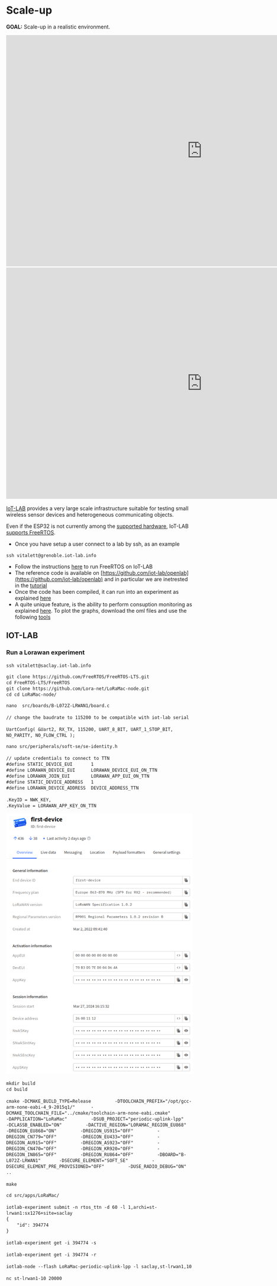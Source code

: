 # Scale-up
**GOAL:** Scale-up in a realistic environment.

<iframe src="https://docs.google.com/presentation/d/e/2PACX-1vTdjWAh8Dm64rvoRK495iKx9mEy5vzzfqW9GGkNSl52pZBVC7xWf9y4OH5mMw_izKv9a8Uwsd8nj7PJ/embed?start=false&loop=false&delayms=3000" frameborder="0" width="1058" height="624" allowfullscreen="true" mozallowfullscreen="true" webkitallowfullscreen="true"></iframe>

<iframe src="https://docs.google.com/presentation/d/e/2PACX-1vS0gHE83u26mOIK1G9pPBi6r8Kbf-rV47VQ9u5f4BZ5AZ1z4sWMNZQBjDUTnNEvdyYJjmLtVZn5UJ9Q/embed?start=false&loop=false&delayms=3000" frameborder="0" width="1058" height="624" allowfullscreen="true" mozallowfullscreen="true" webkitallowfullscreen="true"></iframe>

[IoT-LAB](https://www.iot-lab.info/) provides a very large scale infrastructure suitable for testing small wireless sensor devices and heterogeneous communicating objects.

Even if the ESP32 is not currently among the [supported hardware](https://www.iot-lab.info/legacy/hardware/index.html), IoT-LAB [supports FreeRTOS](https://www.iot-lab.info/legacy/operating-systems/index.html).

* Once you have setup a user connect to a lab by ssh, as an example
  
```
ssh vitalett@grenoble.iot-lab.info
```

* Follow the instructions [here](https://iot-lab.github.io/docs/os/freertos/) to run FreeRTOS on IoT-LAB
* The reference code is available on [https://github.com/iot-lab/openlab](https://github.com/iot-lab/openlab) and in particular we are inetrested in the [tutorial](https://github.com/iot-lab/openlab/tree/master/appli/iotlab_examples/tutorial)
* Once the code has been compiled, it can run into an experiment as explained [here](https://www.iot-lab.info/legacy/tutorials/getting-started-tutorial/index.html)
* A quite unique feature, is the ability to perform consuption monitoring as explained [here](https://iot-lab.github.io/docs/tools/consumption-monitoring/). To plot the graphs, download the oml files and use the following [tools](https://github.com/iot-lab/oml-plot-tools/tree/master)

## IOT-LAB

### Run a Lorawan experiment

``` 
ssh vitalett@saclay.iot-lab.info 
```

```
git clone https://github.com/FreeRTOS/FreeRTOS-LTS.git
cd FreeRTOS-LTS/FreeRTOS
git clone https://github.com/Lora-net/LoRaMac-node.git
cd cd LoRaMac-node/
```

```
nano  src/boards/B-L072Z-LRWAN1/board.c

// change the baudrate to 115200 to be compatible with iot-lab serial 

UartConfig( &Uart2, RX_TX, 115200, UART_8_BIT, UART_1_STOP_BIT, NO_PARITY, NO_FLOW_CTRL );
```



```
nano src/peripherals/soft-se/se-identity.h

// update credentials to connect to TTN
#define STATIC_DEVICE_EUI       1
#define LORAWAN_DEVICE_EUI      LORAWAN_DEVICE_EUI_ON_TTN
#define LORAWAN_JOIN_EUI        LORAWAN_APP_EUI_ON_TTN
#define STATIC_DEVICE_ADDRESS   1
#define LORAWAN_DEVICE_ADDRESS  DEVICE_ADDRESS_TTN

.KeyID = NWK_KEY,           
.KeyValue = LORAWAN_APP_KEY_ON_TTN
```
![](assets/images/2024-03-29-12-34-57.png)


```
mkdir build
cd build

cmake -DCMAKE_BUILD_TYPE=Release         -DTOOLCHAIN_PREFIX="/opt/gcc-arm-none-eabi-4_9-2015q1/"      -DCMAKE_TOOLCHAIN_FILE="../cmake/toolchain-arm-none-eabi.cmake"         -DAPPLICATION="LoRaMac"         -DSUB_PROJECT="periodic-uplink-lpp"         -DCLASSB_ENABLED="ON"         -DACTIVE_REGION="LORAMAC_REGION_EU868"         -DREGION_EU868="ON"         -DREGION_US915="OFF"         -DREGION_CN779="OFF"         -DREGION_EU433="OFF"         -DREGION_AU915="OFF"         -DREGION_AS923="OFF"         -DREGION_CN470="OFF"         -DREGION_KR920="OFF"         -DREGION_IN865="OFF"         -DREGION_RU864="OFF"         -DBOARD="B-L072Z-LRWAN1"       -DSECURE_ELEMENT="SOFT_SE"         -DSECURE_ELEMENT_PRE_PROVISIONED="OFF"         -DUSE_RADIO_DEBUG="ON" ..

make
```

```
cd src/apps/LoRaMac/

iotlab-experiment submit -n rtos_ttn -d 60 -l 1,archi=st-lrwan1:sx1276+site=saclay
{
    "id": 394774
}

iotlab-experiment get -i 394774 -s

iotlab-experiment get -i 394774 -r

iotlab-node --flash LoRaMac-periodic-uplink-lpp -l saclay,st-lrwan1,10

nc st-lrwan1-10 20000
```
